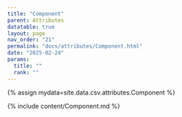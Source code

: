 ```yaml
---
title: "Component"
parent: Attributes
datatable: true
layout: page
nav_order: "21"
permalink: "docs/attributes/Component.html"
date: "2025-02-24"
params:
  title: ""
  rank: ""
---
```

{% assign mydata=site.data.csv.attributes.Component %} 

{% include content/Component.md %}

